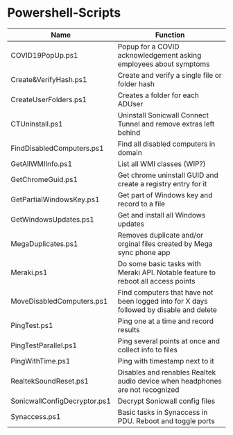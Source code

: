 # Powershell-Scripts

| Name                         | Function                                                                                |
| ---------------------------- | --------------------------------------------------------------------------------------- |
| COVID19PopUp.ps1             | Popup for a COVID acknowledgement asking employees about symptoms                       |
| Create&VerifyHash.ps1        | Create and verify a single file or folder hash                                          |
| CreateUserFolders.ps1        | Creates a folder for each ADUser                                                        |
| CTUninstall.ps1              | Uninstall Sonicwall Connect Tunnel and remove extras left behind                        |
| FindDisabledComputers.ps1    | Find all disabled computers in domain                                                   |
| GetAllWMIInfo.ps1	       | List all WMI classes (WIP?)                                                             |
| GetChromeGuid.ps1            | Get chrome uninstall GUID and create a registry entry for it                            |
| GetPartialWindowsKey.ps1     | Get part of Windows key and record to a file                                            |
| GetWindowsUpdates.ps1        | Get and install all Windows updates                                                     |
| MegaDuplicates.ps1           | Removes duplicate and/or orginal files created by Mega sync phone app                   |
| Meraki.ps1                   | Do some basic tasks with Meraki API. Notable feature to reboot all access points        |
| MoveDisabledComputers.ps1    | Find computers that have not been logged into for X days followed by disable and delete |
| PingTest.ps1                 | Ping one at a time and record results                                                   |
| PingTestParallel.ps1         | Ping several points at once and collect info to files                                   |
| PingWithTime.ps1	       | Ping with timestamp next to it                                                          |
| RealtekSoundReset.ps1        | Disables and renables Realtek audio device when headphones are not recognized           |
| SonicwallConfigDecryptor.ps1 | Decrypt Sonicwall config files                                                          |
| Synaccess.ps1	               | Basic tasks in Synaccess in PDU. Reboot and toggle ports                                |

